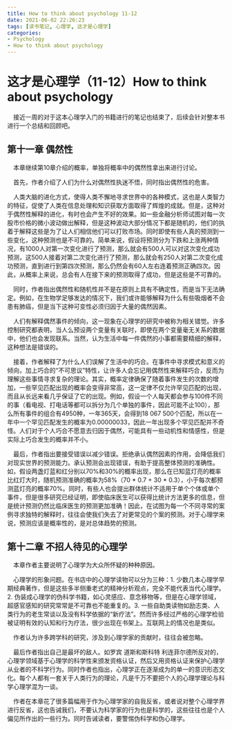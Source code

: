 ```yaml
---
title: How to think about psychology 11-12
date: 2021-06-02 22:26:23
tags: [读书笔记, 心理学, 这才是心理学]
categories:
- Psychology
- How to think about psychology
---
```


# 这才是心理学（11-12）How to think about psychology

&emsp;接近一周的对于这本心理学入门的书籍进行的笔记也结束了，后续会针对整本书进行一个总结和回顾吧。

##  第十一章 偶然性

&emsp;本章继续第10章介绍的概率，单独将概率中的偶然性拿出来进行讨论。

&emsp;首先，作者介绍了人们为什么对偶然性执迷不悟，同时指出偶然性的危害。

&emsp;人类大脑的进化方式，使得人类不懈地寻求世界中的各种模式，这也是人类智力的特征，促使了人类在信息处理和知识获取方面取得了辉煌的成就。但是，这种对于偶然性解释的进化，有时也会产生不好的效果。如一些金融分析师试图对每一次股市价格的微小波动做出解释，但是这种波动大部分情况下都是随机的，他们的执着于解释这些是为了让人们相信他们可以打败市场。同时即使有些人真的预测到一些变化，这种预测也是不可靠的。简单来说，假设将预测分为下跌和上涨两种情况，有1000人对第一次变化进行了预测，那么就会有500人可以对这次变化成功预测，这500人接着对第二次变化进行了预测，那么就会有250人对第二次变化成功预测，直到进行到第四次预测，那么仍然会有60人左右连着预测正确四次。因此，从概率上来说，总会有人在接下来的预测取得了成功，但是这些是不可靠的。

<!--more-->

&emsp;同时，作者指出偶然性和随机性并不是在原则上具有不确定性，而是当下无法确定。例如，在生物学足够发达的情况下，我们或许能够解释为什么有些吸烟者不会患有肺癌，但是当下这种可变性必须归因于大量的偶然因素。

&emsp;人们有解释偶然事件的倾向，这一现象在心理学的研究中被称为相关错觉。许多控制研究都表明，当人么预设两个变量有关联时，即使在两个变量毫无关系的数据中，他们也会发现联系。当然，认为生活中每一件偶然的小事都需要精细的解释，这种想法是错误的。

&emsp;接着，作者解释了为什么人们误解了生活中的巧合。在事件中寻求模式和意义的倾向，加上巧合的“不可思议”特性，让许多人会忘记用偶然性来解释巧合，反而为理解这些事情寻求复杂的理论。其实，概率定律确保了随着事件发生的次数的增加，一些罕见匹配出现的概率会变得非常高，这一定律不仅允许罕见匹配的出现，而且从长远来看几乎保证了它的出现。例如，假设一个人每天都会参与100件不同的事（看电视、打电话等都可以拆分为几个单独的事件，因此可能不止100），那么所有事件的组合有4950种，一年365天，会得到18 067 500个匹配，所以在一年中一个罕见匹配发生的概率为0.00000033，因此一年出现多个罕见匹配并不奇怪。人们对于个人巧合不愿意去归因于偶然，可能具有一些动机性和情感性，但是实际上巧合发生的概率并不小。

&emsp;最后，作者指出要接受错误以减少错误。拒绝承认偶然因素的作用，会降低我们对现实世界的预测能力。承认预测会出现错误，有助于提高整体预测的准确性。如，假设两盏灯蓝和红分别以70%和30%的概率出现，那么在已知蓝灯亮的概率比红灯大时，随机预测准确的概率为58%（70 * 0.7 + 30 * 0.3），小于每次都预测蓝灯亮的概率70%。同时，有些人也会提出群体统计不适用于单个个体或单个事件，但是很多研究已经证明，即使临床医生可以获得比统计方法更多的信息，但是统计预测仍然比临床医生的预测更加准确！因此，在试图为每一个不同寻常的案例寻求独特的解释时，往往会使我们失去了对更常见的个案的预测。对于心理学来说，预测应该是概率性的，是对总体趋势的预测。

## 第十二章 不招人待见的心理学

&emsp;本章作者主要说明了心理学为大众所怀疑的种种原因。

&emsp;心理学的形象问题。在书店中的心理学读物可以分为三种：1. 少数几本心理学早期经典著作，但是这些多半侧重老式的精神分析观点，完全不能代表当代心理学。2. 伪装成心理学的伪科学书籍，如心灵感应、意念移物等，但是在心理学领域，超感官感知的研究常常是不可靠也不能重复的。3. 一些自助类读物如励志类、人类行为的老生常谈以及没有科学依据的“新疗法”。然而许多经过严格的心理学检验被证明有效的认知和行为疗法，很少出现在书架上。互联网上的情况也是类似。

&emsp;作者认为许多跨学科的研究，涉及到心理学家的贡献时，往往会被忽略。

&emsp;最后作者指出自己是最坏的敌人。如罗宾 道斯和斯科特 利连菲尔德所反对的，心理学领域基于心理学的科学性来颁发资格认证，然后又用资格认证来保护心理学从业者的不科学行为。同时作者也指出，心理学正在逐渐成为的单一的意识形态文化。每个人都有一套关于人类行为的理论，凡是千万不要把个人的心理学理论与科学心理学混为一谈。

&emsp;作者在本章花了很多篇幅用于作为心理学家的自我反省，或者说对整个心理学界进行反省，这也告诫我们，不要认为科学家的行为也是科学的，这些往往也是个人偏见所作出的一些行为。同时告诫读者，要警惕伪科学和伪心理学。

